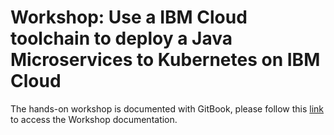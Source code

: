 # Workshop: Use a IBM Cloud toolchain to deploy a Java Microservices to Kubernetes on IBM Cloud

The hands-on workshop is documented with GitBook, please follow this [link]() to access the Workshop documentation.